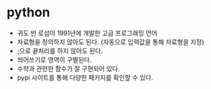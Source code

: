 # python
- 귀도 반 로섬이 1991년에 개발한 고급 프로그래밍 언어
- 자료형을 정의하지 않아도 된다. (자동으로 입력값을 통해 자료형을 지정)
- ;으로 끝처리를 하지 않아도 된다.
- 띄어쓰기로 영역이 구별된다.
- 수학과 관련한 함수가 잘 구현되어 있다.
- pypi 사이트를 통해 다양한 패키지를 확인할 수 있다.
